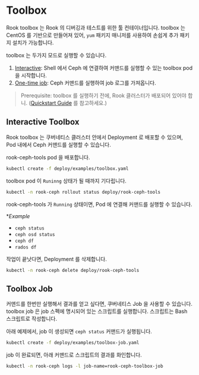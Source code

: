 # Toolbox

Rook toolbox 는 Rook 의 디버깅과 테스트를 위한 툴 컨테이너입니다. toolbox 는 CentOS 를 기반으로 만들어져 있어, `yum` 패키지 매니저를 사용하여 손쉽게 추가 패키지 설치가 가능합니다.

toolbox 는 두가지 모드로 실행할 수 있습니다.
1. [Interactive](toolbox.html#interactive-toolbox): Shell 에서 Ceph 에 연결하여 커맨드를 실행할 수 있는 toolbox pod 을 시작합니다.
2. [One-time job](toolbox.html#toolbox-job): Ceph 커맨드를 실행하여 job 로그를 가져옵니다.

> Prerequisite: toolbox 를 실행하기 전에, Rook 클러스터가 배포되어 있어야 합니. ([Quickstart Guide](/quickstart.html) 를 참고하세요.)

## Interactive Toolbox

Rook toolbox 는 쿠버네티스 클러스터 안에서 Deployment 로 배포할 수 있으며, Pod 내에서 Ceph 커맨드를 실행할 수 있습니다.

rook-ceph-tools pod 을 배포합니다.
```sh
kubectl create -f deploy/examples/toolbox.yaml
```

toolbox pod 이 `Runinng` 상태가 될 때까지 기다립니다.
```sh
kubectl -n rook-ceph rollout status deploy/rook-ceph-tools
```

rook-ceph-tools 가 `Running` 상태이면, Pod 에 연결해 커맨드를 실행할 수 있습니다.

**Example*
- `ceph status`
- `ceph osd status`
- `ceph df`
- `rados df`

작업이 끝낫다면, Deployment 를 삭제합니다.
```sh
kubectl -n rook-ceph delete deploy/rook-ceph-tools
```

## Toolbox Job

커맨드를 한번만 실행해서 결과를 얻고 싶다면, 쿠버네티스 Job 을 사용할 수 있습니다. toolbox job 은 job 스펙에 명시되어 있는 스크립트를 실행합니다. 스크립트는 Bash 스크립트로 작성합니다.

아래 예제에서, job 이 생성되면 `ceph status` 커맨드가 실행됩니다.
```sh
kubectl create -f deploy/examples/toolbox-job.yaml
```

job 이 완료되면, 아래 커맨드로 스크립트의 결과를 화인합니다.
```sh
kubectl -n rook-ceph logs -l job-name=rook-ceph-toolbox-job
```
